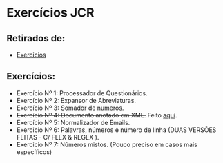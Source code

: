 # Exercícios JCR

## Retirados de:
- [Exercicios](https://www4.di.uminho.pt/~jcr/AULAS/didac/RepFichas/site/fichas/pl2015-f2.html)

## Exercícios:
- Exercício Nº 1: Processador de Questionários.
- Exercício Nº 2: Expansor de Abreviaturas.
- Exercício Nº 3: Somador de numeros.
- ~~Exercício Nº 4: Documento anotado em XML.~~ Feito [aqui](https://github.com/mishlawi/PL/tree/main/fichas/ficha5).
- Exercício Nº 5: Normalizador de Emails.
- Exercicio Nº 6: Palavras, números e número de linha (DUAS VERSÕES FEITAS - C/ FLEX & REGEX ).
- Exercicio Nº 7: Números mistos. (Pouco preciso em casos mais específicos)

